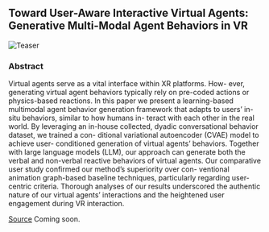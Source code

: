 ## Toward User-Aware Interactive Virtual Agents: Generative Multi-Modal Agent Behaviors in VR

![Teaser](https://github.com/user-attachments/assets/4a66fddc-3107-4a74-947b-680b0c8d460d)

### Abstract 
Virtual agents serve as a vital interface within XR platforms. How-
ever, generating virtual agent behaviors typically rely on pre-coded
actions or physics-based reactions. In this paper we present a
learning-based multimodal agent behavior generation framework
that adapts to users’ in-situ behaviors, similar to how humans in-
teract with each other in the real world. By leveraging an in-house
collected, dyadic conversational behavior dataset, we trained a con-
ditional variational autoencoder (CVAE) model to achieve user-
conditioned generation of virtual agents’ behaviors. Together with
large language models (LLM), our approach can generate both the
verbal and non-verbal reactive behaviors of virtual agents. Our
comparative user study confirmed our method’s superiority over con-
ventional animation graph-based baseline techniques, particularly
regarding user-centric criteria. Thorough analyses of our results
underscored the authentic nature of our virtual agents’ interactions
and the heightened user engagement during VR interaction.

[Source](https://github.com/cg-im/ismar24_intelligent_agent)
Coming soon. 
